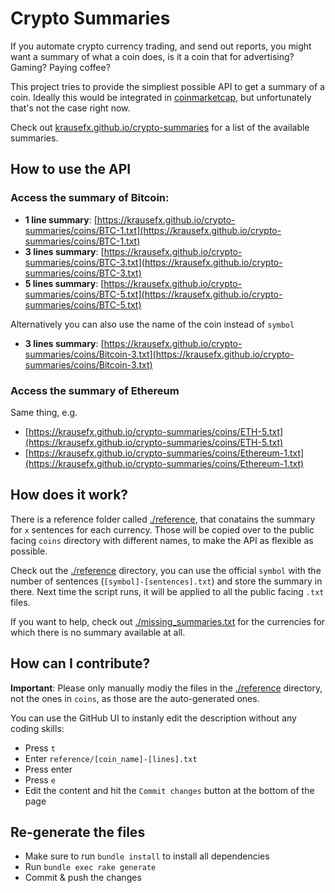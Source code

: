 # Crypto Summaries

If you automate crypto currency trading, and send out reports, you might want a summary of what a coin does, is it a coin that for advertising? Gaming? Paying coffee? 

This project tries to provide the simpliest possible API to get a summary of a coin. Ideally this would be integrated in [coinmarketcap](https://coinmarketcap.com), but unfortunately that's not the case right now.

Check out [krausefx.github.io/crypto-summaries](https://krausefx.github.io/crypto-summaries/) for a list of the available summaries.

## How to use the API

### Access the summary of Bitcoin:

- **1 line summary**: [https://krausefx.github.io/crypto-summaries/coins/BTC-1.txt](https://krausefx.github.io/crypto-summaries/coins/BTC-1.txt)
- **3 lines summary**: [https://krausefx.github.io/crypto-summaries/coins/BTC-3.txt](https://krausefx.github.io/crypto-summaries/coins/BTC-3.txt)
- **5 lines summary**: [https://krausefx.github.io/crypto-summaries/coins/BTC-5.txt](https://krausefx.github.io/crypto-summaries/coins/BTC-5.txt)

Alternatively you can also use the name of the coin instead of `symbol`

- **3 lines summary**: [https://krausefx.github.io/crypto-summaries/coins/Bitcoin-3.txt](https://krausefx.github.io/crypto-summaries/coins/Bitcoin-3.txt)

### Access the summary of Ethereum

Same thing, e.g. 

- [https://krausefx.github.io/crypto-summaries/coins/ETH-5.txt](https://krausefx.github.io/crypto-summaries/coins/ETH-5.txt)
- [https://krausefx.github.io/crypto-summaries/coins/Ethereum-1.txt](https://krausefx.github.io/crypto-summaries/coins/Ethereum-1.txt)

## How does it work?

There is a reference folder called [./reference](./reference), that conatains the summary for `x` sentences for each currency. Those will be copied over to the public facing `coins` directory with different names, to make the API as flexible as possible.

Check out the [./reference](./reference) directory, you can use the official `symbol` with the number of sentences (`[symbol]-[sentences].txt`) and store the summary in there. Next time the script runs, it will be applied to all the public facing `.txt` files.

If you want to help, check out [./missing_summaries.txt](./missing_summaries.txt) for the currencies for which there is no summary available at all.

## How can I contribute?

**Important**: Please only manually modiy the files in the [./reference](./reference) directory, not the ones in `coins`, as those are the auto-generated ones. 

You can use the GitHub UI to instanly edit the description without any coding skills:

- Press `t`
- Enter `reference/[coin_name]-[lines].txt`
- Press enter
- Press `e`
- Edit the content and hit the `Commit changes` button at the bottom of the page

## Re-generate the files

- Make sure to run `bundle install` to install all dependencies
- Run `bundle exec rake generate`
- Commit & push the changes
